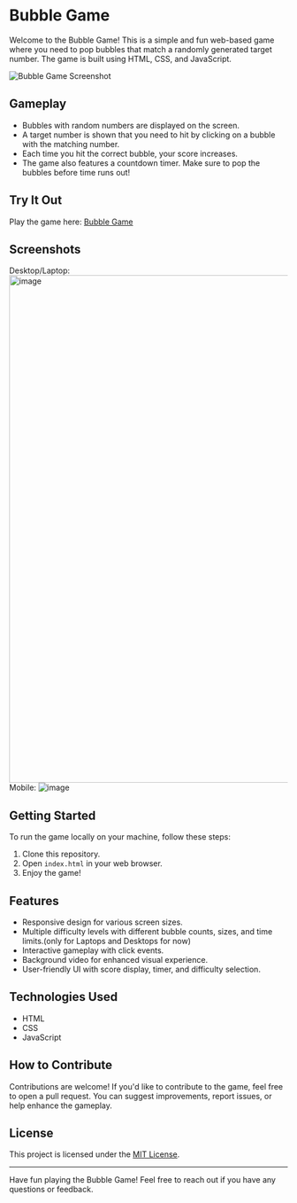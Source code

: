 # Bubble Game

Welcome to the Bubble Game! This is a simple and fun web-based game where you need to pop bubbles that match a randomly generated target number. The game is built using HTML, CSS, and JavaScript.

![Bubble Game Screenshot](screenshot.png)

## Gameplay

- Bubbles with random numbers are displayed on the screen.
- A target number is shown that you need to hit by clicking on a bubble with the matching number.
- Each time you hit the correct bubble, your score increases.
- The game also features a countdown timer. Make sure to pop the bubbles before time runs out!

## Try It Out

Play the game here: [Bubble Game](https://theprinceraj.github.io/Bubble-Game/)

## Screenshots

Desktop/Laptop:
<img width="916" alt="image" src="https://github.com/theprinceraj/Bubble-Game/assets/116755566/5d4119a7-dd6f-494a-99f3-47c921150b77">
Mobile:
![image](https://github.com/theprinceraj/Bubble-Game/assets/116755566/f3b990ad-3ade-49ba-8e8c-30ed0b9f9081)

## Getting Started

To run the game locally on your machine, follow these steps:

1. Clone this repository.
2. Open `index.html` in your web browser.
3. Enjoy the game!

## Features

- Responsive design for various screen sizes.
- Multiple difficulty levels with different bubble counts, sizes, and time limits.(only for Laptops and Desktops for now)
- Interactive gameplay with click events.
- Background video for enhanced visual experience.
- User-friendly UI with score display, timer, and difficulty selection.

## Technologies Used

- HTML
- CSS
- JavaScript

## How to Contribute

Contributions are welcome! If you'd like to contribute to the game, feel free to open a pull request. You can suggest improvements, report issues, or help enhance the gameplay.

## License

This project is licensed under the [MIT License](LICENSE).

---

Have fun playing the Bubble Game! Feel free to reach out if you have any questions or feedback.
